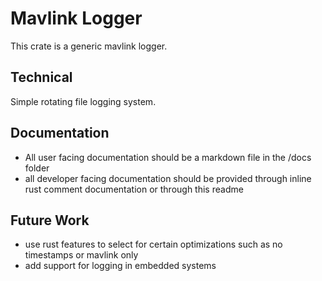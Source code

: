# Mavlink Logger

This crate is a generic mavlink logger.

## Technical

Simple rotating file logging system.

## Documentation

- All user facing documentation should be a markdown file in the /docs folder
- all developer facing documentation should be provided through inline rust comment documentation or through this readme

## Future Work

- use rust features to select for certain optimizations such as no timestamps or mavlink only
- add support for logging in embedded systems
